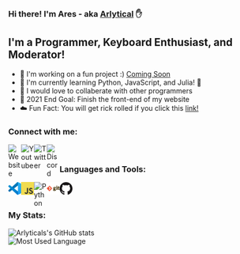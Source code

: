 ### Hi there! I'm Ares - aka [Arlytical][website] ✋

## I'm a Programmer, Keyboard Enthusiast, and Moderator!
- 🔭 I'm working on a fun project :) [Coming Soon][website]
- 🌱 I'm currently learning Python, JavaScript, and Julia! 💪
- 🤝 I would love to collaberate with other programmers
- 🏀 2021 End Goal: Finish the front-end of my website
- ☁️ Fun Fact: You will get rick rolled if you click this [link!][rickroll]

### Connect with me: 
[<img align="left" alt="Website" width="26px" src="https://i.pinimg.com/originals/00/50/71/005071cbf1fdd17673607ecd7b7e88f6.png" />][website]
[<img align="left" alt="Youtube" width="26px" src="https://camo.githubusercontent.com/6645c4c313a1f4f0032cd1c5e5fd0033417104a7a282fed4cafdca8ac2a1ab33/68747470733a2f2f63646e2e6a7364656c6976722e6e65742f6e706d2f73696d706c652d69636f6e734076332f69636f6e732f796f75747562652e737667" />][yt]
[<img align="left" alt="Twitter" width="26px" src="https://camo.githubusercontent.com/395dda360ae28377b7c3247581a88b20573883519c2be833cb64fbb37dcbcc1a/68747470733a2f2f63646e2e6a7364656c6976722e6e65742f6e706d2f73696d706c652d69636f6e734076332f69636f6e732f747769747465722e737667" />][twitter]
[<img align="left" alt="Discord" width="26px" src="https://discord.com/assets/ca03beabe94d8f97ba6fbf75cbb695c4.png" />][discord]

<br />

### Languages and Tools:
[<img align="left" alt="Visual Studio Code" width="26px" src="https://raw.githubusercontent.com/github/explore/80688e429a7d4ef2fca1e82350fe8e3517d3494d/topics/visual-studio-code/visual-studio-code.png" />][vsc]
[<img align="left" alt="JavaScript" width="26px" src="https://raw.githubusercontent.com/github/explore/80688e429a7d4ef2fca1e82350fe8e3517d3494d/topics/javascript/javascript.png" />][js]
[<img align="left" alt="Python" width="26px" src="https://upload.wikimedia.org/wikipedia/commons/thumb/0/0a/Python.svg/768px-Python.svg.png" />][py]
[<img align="left" alt="Git" width="26px" src="https://raw.githubusercontent.com/github/explore/80688e429a7d4ef2fca1e82350fe8e3517d3494d/topics/git/git.png" />][git]
[<img align="left" alt="GitHub" width="26px" src="https://raw.githubusercontent.com/github/explore/78df643247d429f6cc873026c0622819ad797942/topics/github/github.png" />][github]

<br />
<br />

### My Stats:

![Arlyticals's GitHub stats](https://github-readme-stats.vercel.app/api?username=aresociety&show_icons=true&theme=tokyonight)
<br />
![Most Used Language](https://github-readme-stats.vercel.app/api/top-langs/?username=aresociety&langs_count=10&theme=tokyonight)

[website]: https://arlytical.neocities.org/
[rickroll]: https://www.youtube.com/watch?v=xvFZjo5PgG0
[yt]: https://www.youtube.com/channel/UCJV8w8shI2wtFrhnmHxroQg
[twitter]: https://twitter.com/arlytical
[discord]: https://discord.gg/heck
[vsc]: https://code.visualstudio.com/
[js]: https://www.javascript.com/
[py]: https://www.python.org/
[git]: https://git-scm.com/
[github]: https://github.com/
